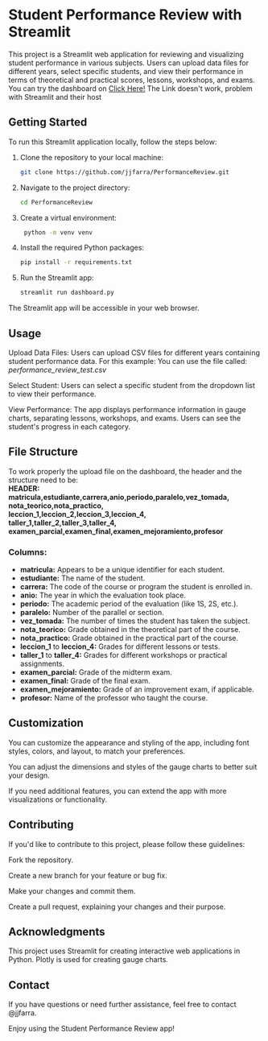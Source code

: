 # Student Performance Review with Streamlit

This project is a Streamlit web application for reviewing and visualizing student performance in various subjects. Users can upload data files for different years, select specific students, and view their performance in terms of theoretical and practical scores, lessons, workshops, and exams. \
You can try the dashboard on [Click Here!](https://performance-review.streamlit.app/) The Link doesn't work, problem with Streamlit and their host

## Getting Started

To run this Streamlit application locally, follow the steps below:

1. Clone the repository to your local machine:

   ```bash
   git clone https://github.com/jjfarra/PerformanceReview.git

2. Navigate to the project directory:

    ```bash
    cd PerformanceReview
3. Create a virtual environment:

   ```bash
    python -m venv venv

4. Install the required Python packages:

    ```bash
    pip install -r requirements.txt

5. Run the Streamlit app:

    ```bash
    streamlit run dashboard.py
    
The Streamlit app will be accessible in your web browser.

## Usage
Upload Data Files: Users can upload CSV files for different years containing student performance data. For this example: You can use the file called: *performance_review_test.csv*

Select Student: Users can select a specific student from the dropdown list to view their performance.

View Performance: The app displays performance information in gauge charts, separating lessons, workshops, and exams. Users can see the student's progress in each category.

## File Structure
To work properly the upload file on the dashboard, the header and the structure need to be:\
**HEADER:** \
**matricula,estudiante,carrera,anio,periodo,paralelo,vez_tomada,\
nota_teorico,nota_practico,\
leccion_1,leccion_2,leccion_3,leccion_4,\
taller_1,taller_2,taller_3,taller_4,\
examen_parcial,examen_final,examen_mejoramiento,profesor**

### Columns:

- **matricula:** Appears to be a unique identifier for each student.
- **estudiante:** The name of the student.
- **carrera:** The code of the course or program the student is enrolled in. 
- **anio:** The year in which the evaluation took place.
- **periodo:** The academic period of the evaluation (like 1S, 2S, etc.).
- **paralelo:** Number of the parallel or section.
- **vez_tomada:** The number of times the student has taken the subject.
- **nota_teorico:** Grade obtained in the theoretical part of the course.
- **nota_practico:** Grade obtained in the practical part of the course.
- **leccion_1** to **leccion_4:** Grades for different lessons or tests.
- **taller_1** to **taller_4:** Grades for different workshops or practical assignments.
- **examen_parcial:** Grade of the midterm exam.
- **examen_final:** Grade of the final exam.
- **examen_mejoramiento:** Grade of an improvement exam, if applicable.
- **profesor:** Name of the professor who taught the course.

## Customization
You can customize the appearance and styling of the app, including font styles, colors, and layout, to match your preferences.

You can adjust the dimensions and styles of the gauge charts to better suit your design.

If you need additional features, you can extend the app with more visualizations or functionality.

## Contributing
If you'd like to contribute to this project, please follow these guidelines:

Fork the repository.

Create a new branch for your feature or bug fix.

Make your changes and commit them.

Create a pull request, explaining your changes and their purpose.

## Acknowledgments
This project uses Streamlit for creating interactive web applications in Python.
Plotly is used for creating gauge charts.
## Contact
If you have questions or need further assistance, feel free to contact @jjfarra.

Enjoy using the Student Performance Review app!
